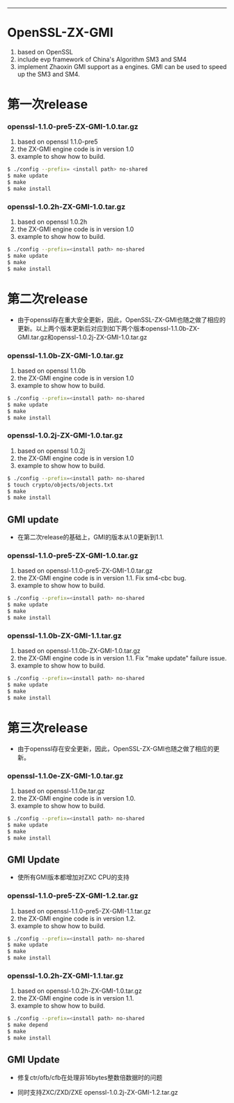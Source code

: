 *********************************************************************************************************** 
OpenSSL-ZX-GMI 
===================================
1. based on OpenSSL
2. include evp framework of China's Algorithm SM3 and SM4
3. implement Zhaoxin GMI support as a engines. GMI can be used to speed up the SM3 and SM4.
  

# 第一次release
### openssl-1.1.0-pre5-ZX-GMI-1.0.tar.gz
1. based on openssl 1.1.0-pre5
2. the ZX-GMI engine code is in version 1.0
3. example to show how to build.

```sh
$ ./config --prefix= <install path> no-shared
$ make update
$ make
$ make install
```

### openssl-1.0.2h-ZX-GMI-1.0.tar.gz
1. based on openssl 1.0.2h
2. the ZX-GMI engine code is in version 1.0
3. example to show how to build. 

```sh
$ ./config --prefix=<install path> no-shared
$ make update
$ make
$ make install
```

# 第二次release

- 由于openssl存在重大安全更新，因此，OpenSSL-ZX-GMI也随之做了相应的更新。以上两个版本更新后对应到如下两个版本openssl-1.1.0b-ZX-GMI.tar.gz和openssl-1.0.2j-ZX-GMI-1.0.tar.gz

### openssl-1.1.0b-ZX-GMI-1.0.tar.gz
1. based on openssl 1.1.0b
2. the ZX-GMI engine code is in version 1.0
3. example to show how to build. 

```sh
$ ./config --prefix=<install path> no-shared
$ make update
$ make
$ make install
```

### openssl-1.0.2j-ZX-GMI-1.0.tar.gz
1. based on openssl 1.0.2j
2. the ZX-GMI engine code is in version 1.0
3. example to show how to build. 

```sh
$ ./config --prefix=<install path> no-shared
$ touch crypto/objects/objects.txt 
$ make
$ make install
```

## GMI update
- 在第二次release的基础上，GMI的版本从1.0更新到1.1.
### openssl-1.1.0-pre5-ZX-GMI-1.0.tar.gz
1. based on openssl-1.1.0-pre5-ZX-GMI-1.0.tar.gz
2. the ZX-GMI engine code is in version 1.1. Fix sm4-cbc bug.
3. example to show how to build. 

```sh
$ ./config --prefix=<install path> no-shared
$ make update
$ make
$ make install
```

### openssl-1.1.0b-ZX-GMI-1.1.tar.gz
1. based on openssl-1.1.0b-ZX-GMI-1.0.tar.gz
2. the ZX-GMI engine code is in version 1.1. Fix "make update" failure issue.
3. example to show how to build. 

```sh
$ ./config --prefix=<install path> no-shared
$ make update
$ make
$ make install
```

# 第三次release
- 由于openssl存在安全更新，因此，OpenSSL-ZX-GMI也随之做了相应的更新。
### openssl-1.1.0e-ZX-GMI-1.0.tar.gz
1. based on openssl-1.1.0e.tar.gz
2. the ZX-GMI engine code is in version 1.0. 
3. example to show how to build. 

```sh
$ ./config --prefix=<install path> no-shared 
$ make update
$ make
$ make install
```

## GMI Update
- 使所有GMI版本都增加对ZXC CPU的支持
### openssl-1.1.0-pre5-ZX-GMI-1.2.tar.gz
1. based on openssl-1.1.0-pre5-ZX-GMI-1.1.tar.gz
2. the ZX-GMI engine code is in version 1.2. 
3. example to show how to build. 
```sh
$ ./config --prefix=<install path> no-shared
$ make update
$ make
$ make install
```
### openssl-1.0.2h-ZX-GMI-1.1.tar.gz
1. based on openssl-1.0.2h-ZX-GMI-1.0.tar.gz
2. the ZX-GMI engine code is in version 1.1. 
3. example to show how to build. 
```sh
$ ./config --prefix=<install path> no-shared
$ make depend
$ make
$ make install
```
## GMI Update
- 修复ctr/ofb/cfb在处理非16bytes整数倍数据时的问题

- 同时支持ZXC/ZXD/ZXE
openssl-1.0.2j-ZX-GMI-1.2.tar.gz
